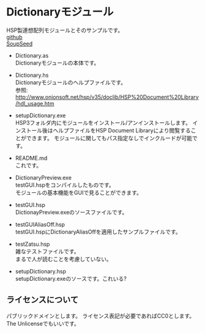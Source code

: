 # Dictionaryモジュール
HSP製連想配列モジュールとそのサンプルです。  
[github](https://github.com/yosgspec/DictionaryOnHSP)  
[SoupSeed](http://dev.onionsoft.net/seed/info.ax?id=1558)

* Dictionary.as  
Dictionaryモジュールの本体です。  

* Dictionary.hs  
Dictionaryモジュールのヘルプファイルです。  
参照: http://www.onionsoft.net/hsp/v35/doclib/HSP%20Document%20Library/hdl_usage.htm

* setupDictionary.exe  
HSP3フォルダ内にモジュールをインストール/アンインストールします。
インストール後はヘルプファイルをHSP Document Libraryにより閲覧することができます。
モジュールに関してもパス指定なしでインクルードが可能です。

* README.md  
これです。  

* DictionaryPreview.exe  
testGUI.hspをコンパイルしたものです。  
モジュールの基本機能をGUIで見ることができます。  

* testGUI.hsp  
DictionayPreview.exeのソースファイルです。  

* testGUIAliasOff.hsp  
testGUI.hspにDictionaryAliasOffを適用したサンプルファイルです。

* testZatsu.hsp  
雑なテストファイルです。  
まるで人が読むことを考慮していない。

* setupDictionary.hsp  
setupDictionary.exeのソースです。これいる?

## ライセンスについて
パブリックドメインとします。
ライセンス表記が必要であればCC0とします。
The Unlicenseでもいいです。
